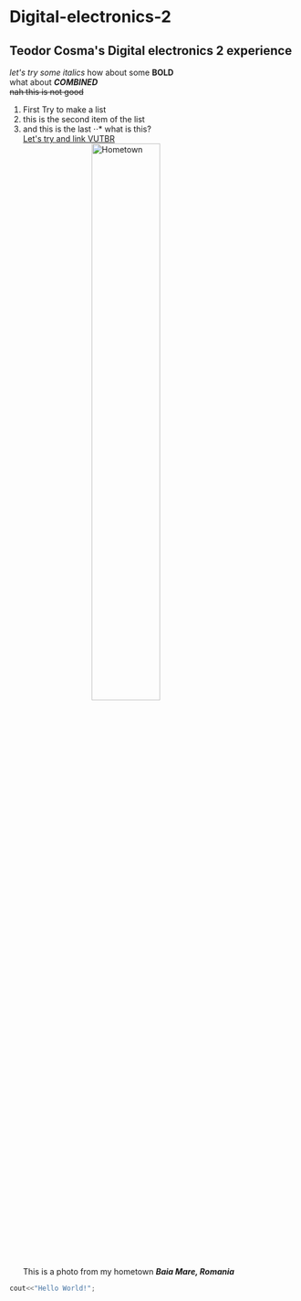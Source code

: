 # Digital-electronics-2
## Teodor Cosma's Digital electronics 2 experience  
*let's try some italics*
how about some __BOLD__  
what about **_COMBINED_**  
~~nah this is not good~~    
1. First Try to make a list
2. this is the second item of the list
3. and this is the last
⋅⋅* what is this?  
[Let's try and link VUTBR](https://vutbr.cz)  
<img src="https://images.unsplash.com/photo-1574114457837-7576c2df8a00?ixid=MnwxMjA3fDB8MHxwaG90by1wYWdlfHx8fGVufDB8fHx8&ixlib=rb-1.2.1&auto=format&fit=crop&w=1234&q=80"
     alt="Hometown"
     style="display: block;
  margin-left: auto;
  margin-right: auto;
  width: 50%;"
     />  
This is a photo from my hometown *__Baia Mare, Romania__*
```c
cout<<"Hello World!";
```

